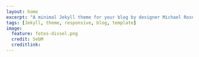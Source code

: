 ```yaml
---
layout: home
excerpt: "A minimal Jekyll theme for your blog by designer Michael Rose."
tags: [Jekyll, theme, responsive, blog, template]
image:
  feature: fotos-dissel.png 
  credit: SebM
  creditlink: 
---
```

